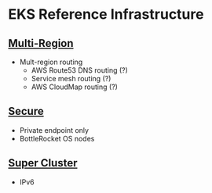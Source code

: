 # EKS Reference Infrastructure

## [Multi-Region](https://github.com/clowdhaus/eks-reference-infrastructure/tree/main/multi-region)

- Mult-region routing
  - AWS Route53 DNS routing (?)
  - Service mesh routing (?)
  - AWS CloudMap routing (?)

## [Secure](https://github.com/clowdhaus/eks-reference-infrastructure/tree/main/secure)

- Private endpoint only
- BottleRocket OS nodes

## [Super Cluster](https://github.com/clowdhaus/eks-reference-infrastructure/tree/main/super-cluster)

- IPv6

<!-- BEGINNING OF PRE-COMMIT-TERRAFORM DOCS HOOK -->
<!-- END OF PRE-COMMIT-TERRAFORM DOCS HOOK -->
